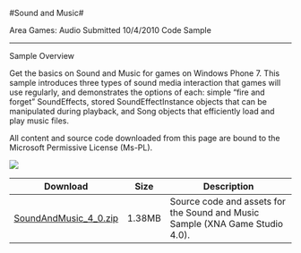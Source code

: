 #Sound and Music#

Area
Games: Audio
Submitted
10/4/2010
Code Sample

---

Sample Overview

Get the basics on Sound and Music for games on Windows Phone 7. This sample introduces three types of sound media interaction that games will use regularly, and demonstrates the options of each: simple “fire and forget” SoundEffects, stored SoundEffectInstance objects that can be manipulated during playback, and Song objects that efficiently load and play music files.


All content and source code downloaded from this page are bound to the Microsoft Permissive License (Ms-PL).

![](https://github.com/simondarksidej/XNAGameStudio/blob/master/Images/musicAndSoundSample1.png)

 
Download | Size | Description
---|---|---|
[SoundAndMusic_4_0.zip](https://github.com/simondarksidej/XNAGameStudio/blob/master/Samples/SoundAndMusic_4_0.zip?raw=true) | 1.38MB | Source code and assets for the Sound and Music Sample (XNA Game Studio 4.0). 